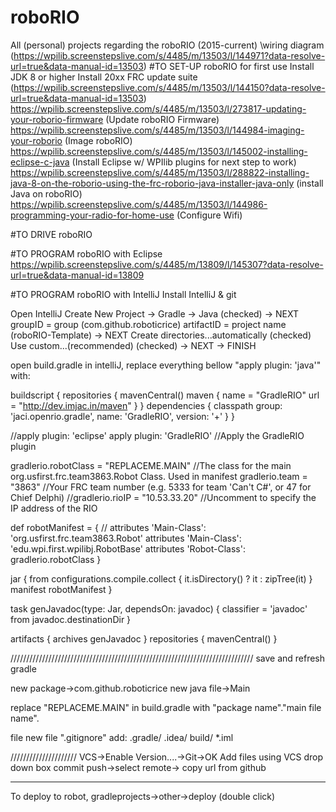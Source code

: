 # roboRIO
All (personal) projects regarding the roboRIO (2015-current)
\\wiring diagram (https://wpilib.screenstepslive.com/s/4485/m/13503/l/144971?data-resolve-url=true&data-manual-id=13503)
#TO SET-UP roboRIO for first use
Install JDK 8 or higher
Install 20xx FRC update suite (https://wpilib.screenstepslive.com/s/4485/m/13503/l/144150?data-resolve-url=true&data-manual-id=13503)
https://wpilib.screenstepslive.com/s/4485/m/13503/l/273817-updating-your-roborio-firmware (Update roboRIO Firmware)
https://wpilib.screenstepslive.com/s/4485/m/13503/l/144984-imaging-your-roborio (Image roboRIO)
https://wpilib.screenstepslive.com/s/4485/m/13503/l/145002-installing-eclipse-c-java (Install Eclipse w/ WPIlib plugins for next step to work)
https://wpilib.screenstepslive.com/s/4485/m/13503/l/288822-installing-java-8-on-the-roborio-using-the-frc-roborio-java-installer-java-only (install Java on roboRIO)
https://wpilib.screenstepslive.com/s/4485/m/13503/l/144986-programming-your-radio-for-home-use (Configure Wifi)

#TO DRIVE roboRIO

#TO PROGRAM roboRIO with Eclipse
https://wpilib.screenstepslive.com/s/4485/m/13809/l/145307?data-resolve-url=true&data-manual-id=13809

#TO PROGRAM roboRIO with IntelliJ
Install IntelliJ & git

Open IntelliJ
Create New Project -> Gradle -> Java (checked) -> NEXT
groupID = group (com.github.roboticrice)
artifactID = project name (roboRIO-Template) -> NEXT
Create directories...automatically (checked)
Use custom...(recommended) (checked) -> NEXT -> FINISH

open build.gradle in intelliJ, replace everything bellow "apply plugin: 'java'" with:

buildscript {
    repositories {
        mavenCentral()
        maven {
            name = "GradleRIO"
            url = "http://dev.imjac.in/maven"
        }
    }
    dependencies {
        classpath group: 'jaci.openrio.gradle', name: 'GradleRIO', version: '+'
    }
}

//apply plugin: 'eclipse'
apply plugin: 'GradleRIO'                                 //Apply the GradleRIO plugin

gradlerio.robotClass = "REPLACEME.MAIN"   //The class for the main org.usfirst.frc.team3863.Robot Class. Used in manifest
gradlerio.team = "3863"                                   //Your FRC team number (e.g. 5333 for team 'Can't C#', or 47 for Chief Delphi)
//gradlerio.rioIP = "10.53.33.20"                         //Uncomment to specify the IP address of the RIO

def robotManifest = {
//    attributes 'Main-Class': 'org.usfirst.frc.team3863.Robot'
    attributes 'Main-Class': 'edu.wpi.first.wpilibj.RobotBase'
    attributes 'Robot-Class': gradlerio.robotClass
}

jar {
    from configurations.compile.collect { it.isDirectory() ? it : zipTree(it) }
    manifest robotManifest
}

task genJavadoc(type: Jar, dependsOn: javadoc) {
    classifier = 'javadoc'
    from javadoc.destinationDir
}

artifacts {
    archives genJavadoc
}
repositories {
    mavenCentral()
}

/////////////////////////////////////////////////////////////////////////////
save and refresh gradle

new package->com.github.roboticrice
new java file->Main

replace "REPLACEME.MAIN" in build.gradle with "package name"."main file name".

file new file ".gitignore"
add:
.gradle/
.idea/
build/
*.iml

/////////////////////
VCS->Enable Version....->Git->OK
Add files using VCS drop down box
commit
push->select remote-> copy url from github

***
To deploy to robot, gradleprojects->other->deploy (double click)
